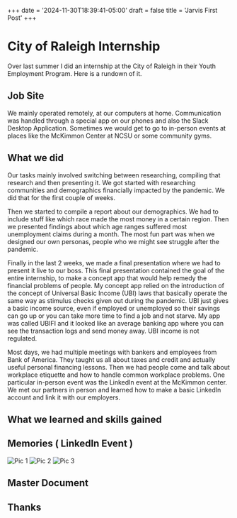 +++
date = '2024-11-30T18:39:41-05:00'
draft = false
title = 'Jarvis First Post'
+++

# City of Raleigh Internship

Over last summer I did an internship at the City of Raleigh in their Youth Employment Program.
Here is a rundown of it.

## Job Site

We mainly operated remotely, at our computers at home. Communication was handled through a special app on our phones and also the Slack Desktop Application.
Sometimes we would get to go to in-person events at places like the McKimmon Center at NCSU or some community gyms.

## What we did

Our tasks mainly involved switching between researching, compiling that research and then presenting it.
We got started with researching communities and demographics financially impacted by the pandemic.
We did that for the first couple of weeks.

Then we started to compile a report about our demographics. 
We had to include stuff like which race made the most money in a certain region.
Then we presented findings about which age ranges suffered most unemployment claims during a month.
The most fun part was when we designed our own personas, people who we might see struggle after the pandemic.

Finally in the last 2 weeks, we made a final presentation where we had to present it live to our boss.
This final presentation contained the goal of the entire internship, to make a concept app that would help remedy the financial problems of people.
My concept app relied on the introduction of the concept of Universal Basic Income (UBI) laws that basically operate the same way as stimulus checks given out during the pandemic.
UBI just gives a basic income source, even if employed or unemployed so their savings can go up or you can take more time to find a job and not starve.
My app was called UBIFI and it looked like an average banking app where you can see the transaction logs and send money away. UBI income is not regulated.

Most days, we had multiple meetings with bankers and employees from Bank of America. They taught us all about taxes and credit and actually useful personal financing lessons.
Then we had people come and talk about workplace etiquette and how to handle common workplace problems. One particular in-person event was the LinkedIn event at the McKimmon center. We met our partners in person and learned how to make a basic LinkedIn account and link it with our employers.

## What we learned and skills gained



## Memories ( LinkedIn Event )

![Pic 1](/images/internship1.jpg "")
![Pic 2](/images/internship2.jpg "")
![Pic 3](/images/internship3.jpg "")

## Master Document



## Thanks


